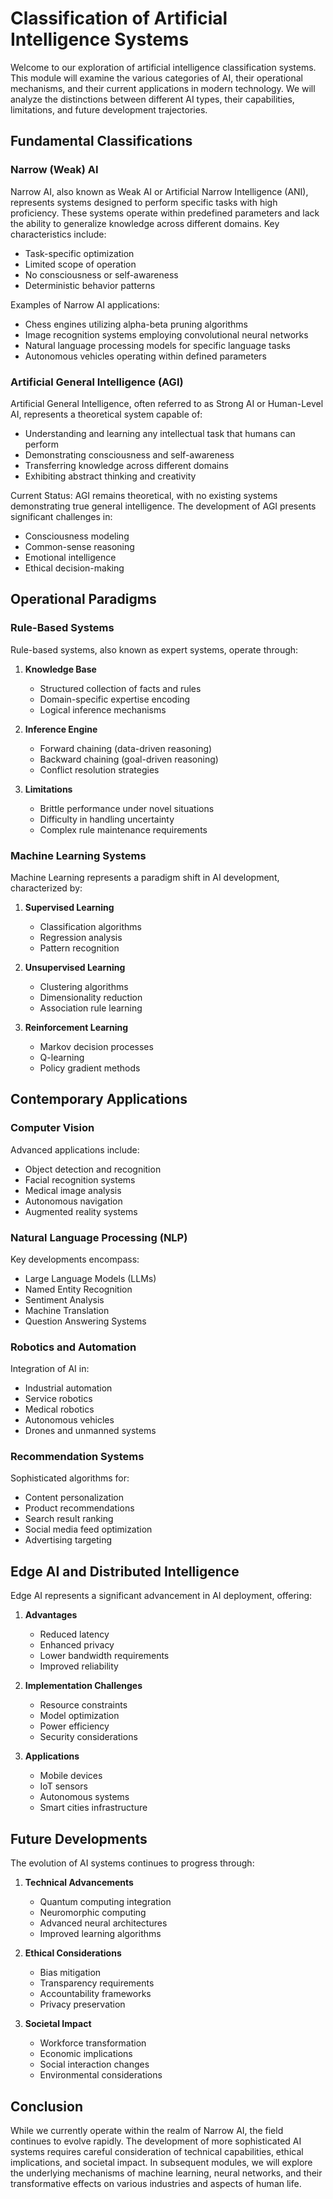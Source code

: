 # Classification of Artificial Intelligence Systems

Welcome to our exploration of artificial intelligence classification systems. This module will examine the various categories of AI, their operational mechanisms, and their current applications in modern technology. We will analyze the distinctions between different AI types, their capabilities, limitations, and future development trajectories.

## Fundamental Classifications

### Narrow (Weak) AI
Narrow AI, also known as Weak AI or Artificial Narrow Intelligence (ANI), represents systems designed to perform specific tasks with high proficiency. These systems operate within predefined parameters and lack the ability to generalize knowledge across different domains. Key characteristics include:

- Task-specific optimization
- Limited scope of operation
- No consciousness or self-awareness
- Deterministic behavior patterns

Examples of Narrow AI applications:
- Chess engines utilizing alpha-beta pruning algorithms
- Image recognition systems employing convolutional neural networks
- Natural language processing models for specific language tasks
- Autonomous vehicles operating within defined parameters

### Artificial General Intelligence (AGI)
Artificial General Intelligence, often referred to as Strong AI or Human-Level AI, represents a theoretical system capable of:

- Understanding and learning any intellectual task that humans can perform
- Demonstrating consciousness and self-awareness
- Transferring knowledge across different domains
- Exhibiting abstract thinking and creativity

Current Status: AGI remains theoretical, with no existing systems demonstrating true general intelligence. The development of AGI presents significant challenges in:
- Consciousness modeling
- Common-sense reasoning
- Emotional intelligence
- Ethical decision-making

## Operational Paradigms

### Rule-Based Systems
Rule-based systems, also known as expert systems, operate through:

1. **Knowledge Base**
   - Structured collection of facts and rules
   - Domain-specific expertise encoding
   - Logical inference mechanisms

2. **Inference Engine**
   - Forward chaining (data-driven reasoning)
   - Backward chaining (goal-driven reasoning)
   - Conflict resolution strategies

3. **Limitations**
   - Brittle performance under novel situations
   - Difficulty in handling uncertainty
   - Complex rule maintenance requirements

### Machine Learning Systems
Machine Learning represents a paradigm shift in AI development, characterized by:

1. **Supervised Learning**
   - Classification algorithms
   - Regression analysis
   - Pattern recognition

2. **Unsupervised Learning**
   - Clustering algorithms
   - Dimensionality reduction
   - Association rule learning

3. **Reinforcement Learning**
   - Markov decision processes
   - Q-learning
   - Policy gradient methods

## Contemporary Applications

### Computer Vision
Advanced applications include:
- Object detection and recognition
- Facial recognition systems
- Medical image analysis
- Autonomous navigation
- Augmented reality systems

### Natural Language Processing (NLP)
Key developments encompass:
- Large Language Models (LLMs)
- Named Entity Recognition
- Sentiment Analysis
- Machine Translation
- Question Answering Systems

### Robotics and Automation
Integration of AI in:
- Industrial automation
- Service robotics
- Medical robotics
- Autonomous vehicles
- Drones and unmanned systems

### Recommendation Systems
Sophisticated algorithms for:
- Content personalization
- Product recommendations
- Search result ranking
- Social media feed optimization
- Advertising targeting

## Edge AI and Distributed Intelligence

Edge AI represents a significant advancement in AI deployment, offering:

1. **Advantages**
   - Reduced latency
   - Enhanced privacy
   - Lower bandwidth requirements
   - Improved reliability

2. **Implementation Challenges**
   - Resource constraints
   - Model optimization
   - Power efficiency
   - Security considerations

3. **Applications**
   - Mobile devices
   - IoT sensors
   - Autonomous systems
   - Smart cities infrastructure

## Future Developments

The evolution of AI systems continues to progress through:

1. **Technical Advancements**
   - Quantum computing integration
   - Neuromorphic computing
   - Advanced neural architectures
   - Improved learning algorithms

2. **Ethical Considerations**
   - Bias mitigation
   - Transparency requirements
   - Accountability frameworks
   - Privacy preservation

3. **Societal Impact**
   - Workforce transformation
   - Economic implications
   - Social interaction changes
   - Environmental considerations

## Conclusion

While we currently operate within the realm of Narrow AI, the field continues to evolve rapidly. The development of more sophisticated AI systems requires careful consideration of technical capabilities, ethical implications, and societal impact. In subsequent modules, we will explore the underlying mechanisms of machine learning, neural networks, and their transformative effects on various industries and aspects of human life.

